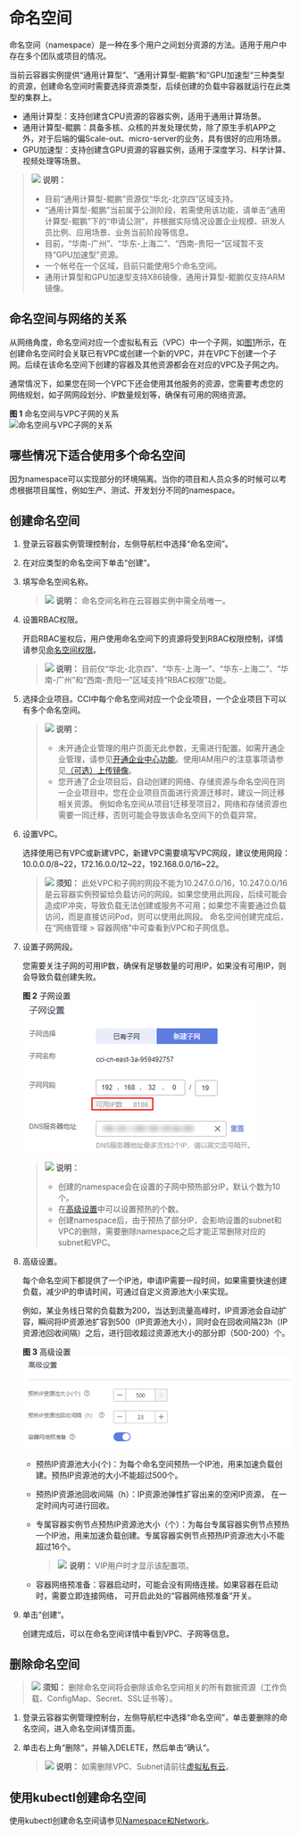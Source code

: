 # 命名空间<a name="cci_01_0001"></a>

命名空间（namespace）是一种在多个用户之间划分资源的方法。适用于用户中存在多个团队或项目的情况。

当前云容器实例提供“通用计算型“、“通用计算型-鲲鹏“和“GPU加速型“三种类型的资源，创建命名空间时需要选择资源类型，后续创建的负载中容器就运行在此类型的集群上。

-   通用计算型：支持创建含CPU资源的容器实例，适用于通用计算场景。
-   通用计算型-鲲鹏：具备多核、众核的并发处理优势，除了原生手机APP之外，对于后端的偏Scale-out、micro-server的业务，具有很好的应用场景。
-   GPU加速型：支持创建含GPU资源的容器实例，适用于深度学习、科学计算、视频处理等场景。

>![](public_sys-resources/icon-note.gif) **说明：** 
>-   目前“通用计算型-鲲鹏”资源仅“华北-北京四”区域支持。
>-   “通用计算型-鲲鹏”当前属于公测阶段，若需使用该功能，请单击“通用计算型-鲲鹏”下的“申请公测”，并根据实际情况设置企业规模、研发人员比例、应用场景、业务当前阶段等信息。
>-   目前，“华南-广州”、“华东-上海二”、“西南-贵阳一”区域暂不支持“GPU加速型”资源。
>-   一个帐号在一个区域，目前只能使用5个命名空间。
>-   通用计算型和GPU加速型支持X86镜像，通用计算型-鲲鹏仅支持ARM镜像。

## 命名空间与网络的关系<a name="section17189123157"></a>

从网络角度，命名空间对应一个虚拟私有云（VPC）中一个子网，如[图1](#fig119999112419)所示，在创建命名空间时会关联已有VPC或创建一个新的VPC，并在VPC下创建一个子网。后续在该命名空间下创建的容器及其他资源都会在对应的VPC及子网之内。

通常情况下，如果您在同一个VPC下还会使用其他服务的资源，您需要考虑您的网络规划，如子网网段划分、IP数量规划等，确保有可用的网络资源。

**图 1**  命名空间与VPC子网的关系<a name="fig119999112419"></a>  
![](figures/命名空间与VPC子网的关系.png "命名空间与VPC子网的关系")

## 哪些情况下适合使用多个命名空间<a name="section5571151617513"></a>

因为namespace可以实现部分的环境隔离。当你的项目和人员众多的时候可以考虑根据项目属性，例如生产、测试、开发划分不同的namespace。

## 创建命名空间<a name="section940418587214"></a>

1.  登录云容器实例管理控制台，左侧导航栏中选择“命名空间”。
2.  在对应类型的命名空间下单击“创建“。
3.  填写命名空间名称。

    >![](public_sys-resources/icon-note.gif) **说明：** 
    >命名空间名称在云容器实例中需全局唯一。

4.  设置RBAC权限。

    开启RBAC鉴权后，用户使用命名空间下的资源将受到RBAC权限控制，详情请参见[命名空间权限](CCI权限说明.md#section944114820217)。

    >![](public_sys-resources/icon-note.gif) **说明：** 
    >目前仅“华北-北京四”、“华东-上海一”、“华东-上海二”、“华南-广州”和“西南-贵阳一”区域支持“RBAC权限”功能。

5.  选择企业项目。CCI中每个命名空间对应一个企业项目，一个企业项目下可以有多个命名空间。

    >![](public_sys-resources/icon-note.gif) **说明：** 
    >-   未开通企业管理的用户页面无此参数，无需进行配置。如需开通企业管理，请参见[开通企业中心功能](https://support.huaweicloud.com/usermanual-em/em_am_0008.html)。使用IAM用户的注意事项请参见[（可选）上传镜像](环境设置.md#section1593133403517)。
    >-   您开通了企业项目后，自动创建的网络、存储资源与命名空间在同一企业项目中。您在企业项目页面进行资源迁移时，建议一同迁移相关资源。 例如命名空间从项目1迁移至项目2，网络和存储资源也需要一同迁移，否则可能会导致该命名空间下的负载异常。

6.  设置VPC。

    选择使用已有VPC或新建VPC，新建VPC需要填写VPC网段，建议使用网段：10.0.0.0/8\~22，172.16.0.0/12\~22，192.168.0.0/16\~22。

    >![](public_sys-resources/icon-notice.gif) **须知：** 
    >此处VPC和子网的网段不能为10.247.0.0/16，10.247.0.0/16是云容器实例预留给负载访问的网段。如果您使用此网段，后续可能会造成IP冲突，导致负载无法创建或服务不可用；如果您不需要通过负载访问，而是直接访问Pod，则可以使用此网段。
    >命名空间创建完成后，在“网络管理 \> 容器网络”中可查看到VPC和子网信息。

7.  设置子网网段。

    您需要关注子网的可用IP数，确保有足够数量的可用IP，如果没有可用IP，则会导致负载创建失败。

    **图 2**  子网设置<a name="fig7115832135212"></a>  
    ![](figures/子网设置.png "子网设置")

    >![](public_sys-resources/icon-note.gif) **说明：** 
    >-   创建的namespace会在设置的子网中预热部分IP，默认个数为10个。
    >-   在[高级设置](#li1462753316465)中可以设置预热的个数。
    >-   创建namespace后，由于预热了部分IP，会影响设置的subnet和VPC的删除，需要删除namespace之后才能正常删除对应的subnet和VPC。

8.  <a name="li1462753316465"></a>高级设置。

    每个命名空间下都提供了一个IP池，申请IP需要一段时间，如果需要快速创建负载，减少IP的申请时间，可通过自定义资源池大小来实现。

    例如，某业务线日常的负载数为200，当达到流量高峰时，IP资源池会自动扩容，瞬间将IP资源池扩容到500（IP资源池大小），同时会在回收间隔23h（IP资源池回收间隔）之后，进行回收超过资源池大小的部分即（500-200）个。

    **图 3**  高级设置<a name="fig16332162052112"></a>  
    ![](figures/高级设置.png "高级设置")

    -   预热IP资源池大小\(个\)：为每个命名空间预热一个IP池，用来加速负载创建。预热IP资源池的大小不能超过500个。
    -   预热IP资源池回收间隔（h）：IP资源池弹性扩容出来的空闲IP资源， 在一定时间内可进行回收。
    -   专属容器实例节点预热IP资源池大小（个）：为每台专属容器实例节点预热一个IP池，用来加速负载创建。专属容器实例节点预热IP资源池大小不能超过16个。

        >![](public_sys-resources/icon-note.gif) **说明：** 
        >VIP用户时才显示该配置项。

    -   容器网络预准备：容器启动时，可能会没有网络连接。如果容器在启动时，需要立即连接网络， 可开启此处的“容器网络预准备”开关。

9.  单击“创建“。

    创建完成后，可以在命名空间详情中看到VPC、子网等信息。


## 删除命名空间<a name="section1124711314815"></a>

>![](public_sys-resources/icon-notice.gif) **须知：** 
>删除命名空间将会删除该命名空间相关的所有数据资源（工作负载、ConfigMap、Secret、SSL证书等）。

1.  登录云容器实例管理控制台，左侧导航栏中选择“命名空间”，单击要删除的命名空间，进入命名空间详情页面。
2.  单击右上角“删除“，并输入DELETE，然后单击“确认“。

    >![](public_sys-resources/icon-note.gif) **说明：** 
    >如需删除VPC、Subnet请前往[虚拟私有云](https://console.huaweicloud.com/vpc/?#/vpcs)。


## 使用kubectl创建命名空间<a name="section107741216264"></a>

使用kubectl创建命名空间请参见[Namespace和Network](https://support.huaweicloud.com/devg-cci/cci_05_0023.html)。

